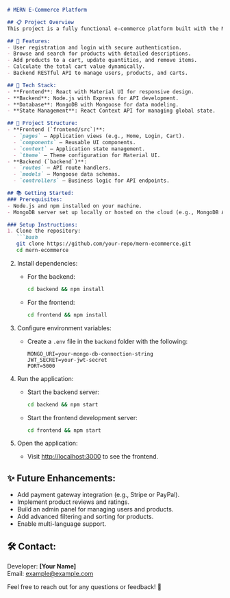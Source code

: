 ```markdown
# MERN E-Commerce Platform

## 📋 Project Overview
This project is a fully functional e-commerce platform built with the MERN stack (MongoDB, Express, React, Node.js). It features user authentication, product browsing, a shopping cart, and a responsive design.

## 🔧 Features:
- User registration and login with secure authentication.
- Browse and search for products with detailed descriptions.
- Add products to a cart, update quantities, and remove items.
- Calculate the total cart value dynamically.
- Backend RESTful API to manage users, products, and carts.

## 🚀 Tech Stack:
- **Frontend**: React with Material UI for responsive design.
- **Backend**: Node.js with Express for API development.
- **Database**: MongoDB with Mongoose for data modeling.
- **State Management**: React Context API for managing global state.

## 📂 Project Structure:
- **Frontend (`frontend/src`)**:
  - `pages` — Application views (e.g., Home, Login, Cart).
  - `components` — Reusable UI components.
  - `context` — Application state management.
  - `theme` — Theme configuration for Material UI.
- **Backend (`backend`)**:
  - `routes` — API route handlers.
  - `models` — Mongoose data schemas.
  - `controllers` — Business logic for API endpoints.

## 📚 Getting Started:
### Prerequisites:
- Node.js and npm installed on your machine.
- MongoDB server set up locally or hosted on the cloud (e.g., MongoDB Atlas).

### Setup Instructions:
1. Clone the repository:  
   ```bash
   git clone https://github.com/your-repo/mern-ecommerce.git
   cd mern-ecommerce
   ```

2. Install dependencies:
   - For the backend:
     ```bash
     cd backend && npm install
     ```
   - For the frontend:
     ```bash
     cd frontend && npm install
     ```

3. Configure environment variables:
   - Create a `.env` file in the `backend` folder with the following:
     ```
     MONGO_URI=your-mongo-db-connection-string
     JWT_SECRET=your-jwt-secret
     PORT=5000
     ```

4. Run the application:
   - Start the backend server:
     ```bash
     cd backend && npm start
     ```
   - Start the frontend development server:
     ```bash
     cd frontend && npm start
     ```

5. Open the application:
   - Visit [http://localhost:3000](http://localhost:3000) to see the frontend.

## ✨ Future Enhancements:
- Add payment gateway integration (e.g., Stripe or PayPal).
- Implement product reviews and ratings.
- Build an admin panel for managing users and products.
- Add advanced filtering and sorting for products.
- Enable multi-language support.

## 🛠️ Contact:
Developer: **[Your Name]**  
Email: example@example.com  

Feel free to reach out for any questions or feedback! 🌟
```